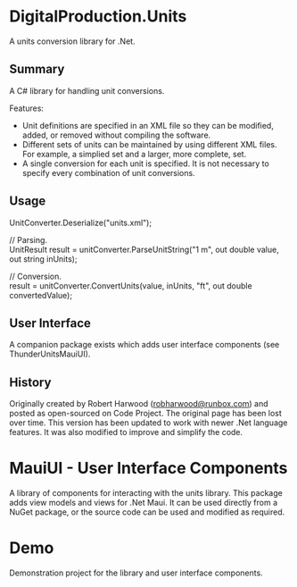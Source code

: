 # DigitalProduction.Units
A units conversion library for .Net.

## Summary
A C# library for handling unit conversions.  

Features:
- Unit definitions are specified in an XML file so they can be modified, added, or removed without compiling the software.
- Different sets of units can be maintained by using different XML files.  For example, a simplied set and a larger, more complete, set.
- A single conversion for each unit is specified.  It is not necessary to specify every combination of unit conversions.

## Usage
UnitConverter.Deserialize("units.xml");

// Parsing.\
UnitResult result = unitConverter.ParseUnitString("1 m", out double value, out string inUnits);

// Conversion.\
result = unitConverter.ConvertUnits(value, inUnits, "ft", out double convertedValue);

## User Interface
A companion package exists which adds user interface components (see ThunderUnitsMauiUI).

## History
Originally created by Robert Harwood (<robharwood@runbox.com>) and posted as open-sourced on Code Project.  The original page has been lost over time.  This version has been updated to work with newer .Net language features.  It was also modified to improve and simplify the code.

# MauiUI - User Interface Components
A library of components for interacting with the units library.  This package adds view models and views for .Net Maui.  It can be used directly from a NuGet package, or the source code can be used and modified as required.

# Demo
Demonstration project for the library and user interface components.